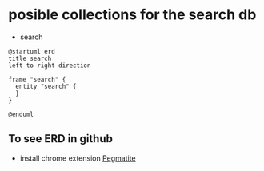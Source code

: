 # posible collections for the search db

- search

```uml
@startuml erd
title search
left to right direction

frame "search" {
  entity "search" {
  }
}

@enduml
```

## To see ERD in github

- install chrome extension [Pegmatite](https://chrome.google.com/webstore/detail/pegmatite/jegkfbnfbfnohncpcfcimepibmhlkldo)
